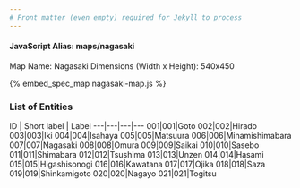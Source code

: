 ```yaml
---
# Front matter (even empty) required for Jekyll to process
---
```


#### JavaScript Alias: maps/nagasaki

Map Name: Nagasaki
Dimensions (Width x Height): 540x450



{% embed_spec_map nagasaki-map.js %}

### List of Entities

ID | Short label | Label
---|---|---|---
001|001|Goto
002|002|Hirado
003|003|Iki
004|004|Isahaya
005|005|Matsuura
006|006|Minamishimabara
007|007|Nagasaki
008|008|Omura
009|009|Saikai
010|010|Sasebo
011|011|Shimabara
012|012|Tsushima
013|013|Unzen
014|014|Hasami
015|015|Higashisonogi
016|016|Kawatana
017|017|Ojika
018|018|Saza
019|019|Shinkamigoto
020|020|Nagayo
021|021|Togitsu